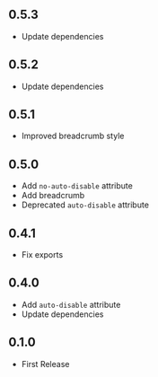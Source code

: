 ## 0.5.3

- Update dependencies

## 0.5.2

- Update dependencies

## 0.5.1

- Improved breadcrumb style

## 0.5.0

- Add `no-auto-disable` attribute
- Add breadcrumb
- Deprecated `auto-disable` attribute

## 0.4.1

- Fix exports

## 0.4.0

- Add `auto-disable` attribute
- Update dependencies

## 0.1.0

- First Release
